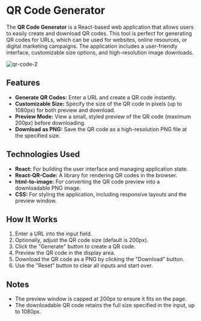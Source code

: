 # QR Code Generator

The **QR Code Generator** is a React-based web application that allows users to easily create and download QR codes. This tool is perfect for generating QR codes for URLs, which can be used for websites, online resources, or digital marketing campaigns. The application includes a user-friendly interface, customizable size options, and high-resolution image downloads.

![qr-code-2](https://github.com/user-attachments/assets/3800cb74-79d2-46d2-b88e-1180430afec7)


## Features

- **Generate QR Codes:** Enter a URL and create a QR code instantly.
- **Customizable Size:** Specify the size of the QR code in pixels (up to 1080px) for both preview and download.
- **Preview Mode:** View a small, styled preview of the QR code (maximum 200px) before downloading.
- **Download as PNG:** Save the QR code as a high-resolution PNG file at the specified size.

## Technologies Used

- **React:** For building the user interface and managing application state.
- **React-QR-Code:** A library for rendering QR codes in the browser.
- **html-to-image:** For converting the QR code preview into a downloadable PNG image.
- **CSS:** For styling the application, including responsive layouts and the preview window.

## How It Works

1. Enter a URL into the input field.
2. Optionally, adjust the QR code size (default is 200px).
3. Click the "Generate" button to create a QR code.
4. Preview the QR code in the display area.
5. Download the QR code as a PNG by clicking the "Download" button.
6. Use the "Reset" button to clear all inputs and start over.

## Notes

- The preview window is capped at 200px to ensure it fits on the page.
- The downloadable QR code retains the full size specified in the input, up to 1080px.
